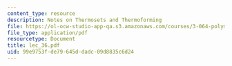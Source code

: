 ```yaml
---
content_type: resource
description: Notes on Thermosets and Thermoforming
file: https://ol-ocw-studio-app-qa.s3.amazonaws.com/courses/3-064-polymer-engineering-fall-2003/99e9753fde79645ddadc09d8835c6d24_lec_36.pdf
file_type: application/pdf
resourcetype: Document
title: lec_36.pdf
uid: 99e9753f-de79-645d-dadc-09d8835c6d24
---
```

